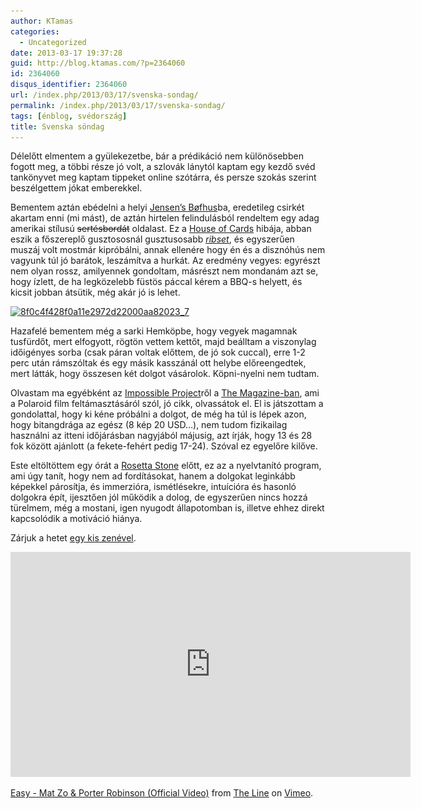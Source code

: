 ```yaml
---
author: KTamas
categories:
  - Uncategorized
date: 2013-03-17 19:37:28
guid: http://blog.ktamas.com/?p=2364060
id: 2364060
disqus_identifier: 2364060
url: /index.php/2013/03/17/svenska-sondag/
permalink: /index.php/2013/03/17/svenska-sondag/
tags: [énblog, svédország]
title: Svenska söndag
---
```


Délelőtt elmentem a gyülekezetbe, bár a prédikáció nem különösebben fogott meg, a többi része jó volt, a szlovák lánytól kaptam egy kezdő svéd tankönyvet meg kaptam tippeket online szótárra, és persze szokás szerint beszélgettem jókat emberekkel. 

Bementem aztán ebédelni a helyi [Jensen’s Bøfhus](http://www.jensens.se/startsida.htm)ba, eredetileg csirkét akartam enni (mi mást), de aztán hirtelen felindulásból rendeltem egy adag amerikai stílusú <del datetime="2013-03-18T07:00:16+00:00">sertésbordát</del> oldalast. Ez a [House of Cards](http://en.wikipedia.org/wiki/House_of_Cards_(U.S._TV_series)) hibája, abban eszik a főszereplő gusztososnál gusztusosabb _[ribset](http://en.wikipedia.org/wiki/Pork_ribs)_, és egyszerűen muszáj volt mostmár kipróbálni, annak ellenére hogy én és a disznóhús nem vagyunk túl jó barátok, leszámítva a hurkát. Az eredmény vegyes: egyrészt nem olyan rossz, amilyennek gondoltam, másrészt nem mondanám azt se, hogy ízlett, de ha legközelebb füstös páccal kérem a BBQ-s helyett, és kicsit jobban átsütik, még akár jó is lehet. 

[<img src="/wp-content/uploads/2013/03/8f0c4f428f0a11e2972d22000aa82023_7.jpg" alt="8f0c4f428f0a11e2972d22000aa82023_7" width="612" height="612" class="aligncenter size-full wp-image-2364061" srcset="/wp-content/uploads/2013/03/8f0c4f428f0a11e2972d22000aa82023_7.jpg 612w, /wp-content/uploads/2013/03/8f0c4f428f0a11e2972d22000aa82023_7-150x150.jpg 150w, /wp-content/uploads/2013/03/8f0c4f428f0a11e2972d22000aa82023_7-300x300.jpg 300w" sizes="(max-width: 612px) 100vw, 612px" />](/wp-content/uploads/2013/03/8f0c4f428f0a11e2972d22000aa82023_7.jpg)

Hazafelé bementem még a sarki Hemköpbe, hogy vegyek magamnak tusfürdőt, mert elfogyott, rögtön vettem kettőt, majd beálltam a viszonylag időigényes sorba (csak páran voltak előttem, de jó sok cuccal), erre 1-2 perc után rámszóltak és egy másik kasszánál ott helybe előreengedtek, mert látták, hogy összesen két dolgot vásárolok. Köpni-nyelni nem tudtam.

Olvastam ma egyébként az [Impossible Project](http://www.the-impossible-project.com/)ről a [The Magazine-ban](https://the-magazine.org/12/instant-memories), ami a Polaroid film feltámasztásáról szól, jó cikk, olvassátok el. El is játszottam a gondolattal, hogy ki kéne próbálni a dolgot, de még ha túl is lépek azon, hogy bitangdrága az egész (8 kép 20 USD&#8230;), nem tudom fizikailag használni az itteni időjárásban nagyjából májusig, azt írják, hogy 13 és 28 fok között ajánlott (a fekete-fehért pedig 17-24). Szóval ez egyelőre kilőve.

Este eltöltöttem egy órát a [Rosetta Stone](http://en.wikipedia.org/wiki/Rosetta_stone_software) előtt, ez az a nyelvtanító program, ami úgy tanít, hogy nem ad fordításokat, hanem a dolgokat leginkább képekkel párosítja, és immerzióra, ismétlésekre, intuícióra és hasonló dolgokra épít, ijesztően jól működik a dolog, de egyszerűen nincs hozzá türelmem, még a mostani, igen nyugodt állapotomban is, illetve ehhez direkt kapcsolódik a motiváció hiánya. 

Zárjuk a hetet [egy kis zenével](http://www.tokyoluv.com/easy-mat-zo-porter-robinson-official-video-take-place-in-neo-tokyo/).

<iframe src="https://player.vimeo.com/video/61813841" width="640" height="360" frameborder="0" webkitallowfullscreen mozallowfullscreen allowfullscreen></iframe>
<p><a href="https://vimeo.com/61813841">Easy - Mat Zo &amp; Porter Robinson (Official Video)</a> from <a href="https://vimeo.com/thelineanimation">The Line</a> on <a href="https://vimeo.com">Vimeo</a>.</p>
